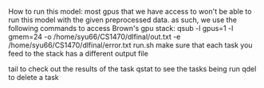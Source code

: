 How to run this model: 
most gpus that we have access to won't be able to run this model with the given 
preprocessed data. as such, we use the following commands to access Brown's 
gpu stack: 
qsub -l gpus=1 -l gmem=24 -o /home/syu66/CS1470/dlfinal/out.txt -e  /home/syu66/CS1470/dlfinal/error.txt run.sh 
make sure that each task you feed to the stack has a different output file

tail <txt file> to check out the results of the task
qstat to see the tasks being run
qdel <number> to delete a task

